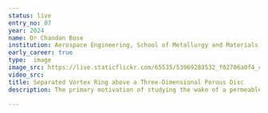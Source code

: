 ```yaml
---
status: live
entry_no: 07
year: 2024
name: Dr Chandan Bose
institution: Aerospace Engineering, School of Metallurgy and Materials, University of Birmingham
early_career: true
type:  image 
image_src: https://live.staticflickr.com/65535/53969283532_f02706a0f4_c_d.jpg
video_src: 
title: Separated Vortex Ring above a Three-Dimensional Porous Disc
description: The primary motivation of studying the wake of a permeable disc stems from the idea of uncovering the role of porosity and permeability on the wind dispersal of biological seeds, such as dandelions. A stable separated vortex ring (SVR) forms in the wake of dandelion seeds, promoted by a filamentous pappus at the head of the seed, having porosity > 0.9. An SVR with a similar topology is also observed behind permeable disks with uniform permeability and porosity. Its existence is, however, limited within a specific range of the Reynolds number, and the Darcy number. The SVR is a stable toroidal vortex, whose closed streamlines are separated from the solid body. This flow feature is correlated with the high drag per projected area of the dandelion, that is an order of magnitude higher than that of an impervious disk with an equal area.
 
---
```


